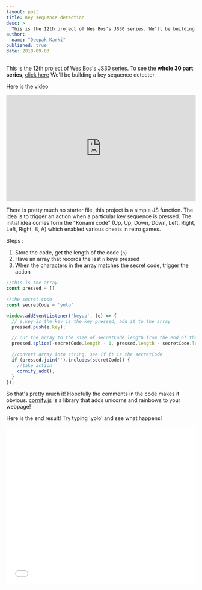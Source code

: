 ```yaml
---
layout: post
title: Key sequence detection
desc: >
  This is the 12th project of Wes Bos's JS30 series. We'll be building a key sequence detector.
author:
  name: "Deepak Karki"
published: true
date: 2018-09-03
---
```



This is the 12th project of Wes Bos's [JS30 series](https://javascript30.com/friend/DISCOVERDEV). To see the **whole 30 part series**, [click here](../)
We'll be building a key sequence detector.

Here is the video 

<style>.embed-container { position: relative; padding-bottom: 56.25%; height: 0; overflow: hidden; max-width: 100%; } .embed-container iframe, .embed-container object, .embed-container embed { position: absolute; top: 0; left: 0; width: 100%; height: 100%; }</style><div class='embed-container'><iframe src='https://www.youtube.com/embed/_A5eVOIqGLU' frameborder='0' allowfullscreen></iframe></div>

There is pretty much no starter file, this project is a simple JS function. The idea is to trigger an action when a particular key sequence is pressed. The initial idea comes form the "Konami code" (Up, Up, Down, Down, Left, Right, Left, Right, B, A) which enabled various cheats in retro games.

Steps :

1. Store the code, get the length of the code (`n`)
2. Have an array that records the last `n` keys pressed
3. When the characters in the array matches the secret code, trigger the action

```js
//this is the array
const pressed = []

//the secret code
const secretCode = 'yolo'

window.addEventListener('keyup', (e) => {
  // e.key is the key is the key pressed, add it to the array
  pressed.push(e.key);

  // cut the array to the size of secretCode.length from the end of the array
  pressed.splice(-secretCode.length - 1, pressed.length - secretCode.length);

  //convert array into string, see if it is the secretCode
  if (pressed.join('').includes(secretCode)) {
    //take action
    cornify_add();
  }
});
```

So that's pretty much it! Hopefully the comments in the code makes it obvious. [cornify.js](http://www.cornify.com/) is a library that adds unicorns and rainbows to your webpage!

Here is the end result! Try typing 'yolo' and see what happens!

<iframe height='421' scrolling='no' title='JS30-12-key-sequence' src='//codepen.io/deepakkarki/embed/LrdBBO/?height=421&theme-id=dark&default-tab=js,result&embed-version=2' frameborder='no' allowtransparency='true' allowfullscreen='true' style='width: 100%;'>See the Pen <a href='https://codepen.io/deepakkarki/pen/LrdBBO/'>JS30-12-key-sequence</a> by Deepak Karki (<a href='https://codepen.io/deepakkarki'>@deepakkarki</a>) on <a href='https://codepen.io'>CodePen</a>.
</iframe>
